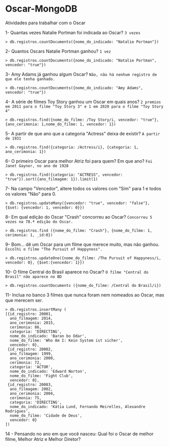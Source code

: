 # Oscar-MongoDB
Atividades para trabalhar com o Oscar

1- Quantas vezes Natalie Portman foi indicada ao Oscar? ```3 vezes```
```
> db.registros.countDocuments({nome_do_indicado: "Natalie Portman"})
```

2- Quantos Oscars Natalie Portman ganhou? ```1 vez```
```
> db.registros.countDocuments({nome_do_indicado: "Natalie Portman", vencedor: "true"})
```

3- Amy Adams já ganhou algum Oscar? ```Não, não há nenhum registro de que ele tenha ganhado.```
```
> db.registros.countDocuments({nome_do_indicado: "Amy Adams", vencedor: "true"})
```

4- A série de filmes Toy Story ganhou um Oscar em quais anos? ```2 premios em 2011 para o filme "Toy Story 3" e 1 em 2020 para o filme "Toy Story 4"```
```
> db.registros.find({nome_do_filme: /Toy Story/i, vencedor: "true"}, {ano_cerimonia: 1,nome_do_filme: 1, vencedor: 1})
```

5- A partir de que ano que a categoria "Actress" deixa de existir? ```A partir de 1931```
```
> db.registros.find({categoria: /Actress/i}, {categoria: 1, ano_cerimonia: 1})
```

6- O primeiro Oscar para melhor Atriz foi para quem? Em que ano? ```Foi Janet Gaynor, no ano de 1928```
```
> db.registros.find({categoria: "ACTRESS", vencedor: "true"}).sort({ano_filmagem: 1}).limit(1)
```

7- Na campo "Vencedor", altere todos os valores com "Sim" para 1 e todos os valores "Não" para 0.
```
> db.registros.updateMany({vencedor: "true", vencedor: "false"}, {$set: {vencedor: 1, vencedor: 0}})
```

8- Em qual edição do Oscar "Crash" concorreu ao Oscar? ```Concorreu 5 vezes na 78.ª edição do Oscar.```
```
> db.registros.find ({nome_do_filme: "Crash"}, {nome_do_filme: 1, cerimonia: 1, _id:0})
```

9- Bom... dê um Oscar para um filme que merece muito, mas não ganhou. ```Escolhi o filme "The Pursuit of Happyness".```
```
> db.registros.updateOne({nome_do_filme: /The Pursuit of Happyness/i, vencedor: 0}, {$set:{vencedor: 1}})
```

10- O filme Central do Brasil aparece no Oscar? ```O filme "Central do Brasil" não aparece no BD```
```
> db.registros.countDocuments ({nome_do_filme: /Central do Brasil/i})
```

11- Inclua no banco 3 filmes que nunca foram nem nomeados ao Oscar, mas que merecem ser. 

```
> db.registros.insertMany (
[{id_registro: 20001,
  ano_filmagem: 2014,
  ano_cerimonia: 2015,
  cerimonia: 86,
  categoria: 'DIRECTING',
  nome_do_indicado: 'Baran bo Odar',
  nome_do_filme: 'Who Am I: Kein System ist sicher',
  vencedor: 0},
 {id_registro: 20002,
  ano_filmagem: 1999,
  ano_cerimonia: 2000,
  cerimonia: 72,
  categoria: 'ACTOR',
  nome_do_indicado: 'Edward Norton',
  nome_do_filme: 'Fight Club',
  vencedor: 0},
 {id_registro: 20003,
  ano_filmagem: 2002,
  ano_cerimonia: 2004,
  cerimonia: 75,
  categoria: 'DIRECTING',
  nome_do_indicado: 'Kátia Lund, Fernando Meirelles, Alexandre Rodrigues',
  nome_do_filme: 'Cidade de Deus',
  vencedor: 0}
])
```

14 - Pensando no ano em que você nasceu: Qual foi o Oscar de melhor filme, Melhor Atriz e Melhor Diretor?
